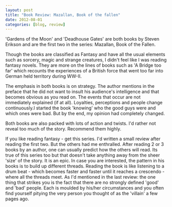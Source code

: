 ```yaml
---
layout: post
title: "Book Review: Mazallan, Book of the fallen"
date: 2012-08-01
categories: [blog, review]
---
```

'Gardens of the Moon' and 'Deadhouse Gates' are both books by Steven Erikson and are the first two in the series: Mazallan, Book of the Fallen. 

Though the books are classified as Fantasy and have all the usual elements such as sorcery, magic and strange creatures, I didn't feel like I was reading fantasy novels. They are more on the lines of books such as 'A Bridge too far' which recounts the experiences of a British force that went too far into German held territory during WW-II. 

The emphasis in both books is on strategy. The author mentions in the preface that he did not want to insult his audience's intelligence and that becomes obvious as you read on. The events that occur are not immediately explained (if at all). Loyalties, perceptions and people change continuously.I started the book 'knowing' who the good guys were and which ones were bad. But by the end, my opinion had completely changed. 

Both books are also packed with lots of action and twists. I'd rather not reveal too much of the story. Recommend them highly.

If you like reading fantasy - get this series. I'd written a small review after reading the first two. But the others had me enthralled. After reading 2 or 3 books by an author, one can usually predict how the others will read. Its true of this series too but that doesn't take anything away from the sheer 'size' of the story. It is an epic. In case you are interested, the pattern in his books is to build up different threads. Reading the book is like listening to a drum beat - which becomes faster and faster until it reaches a crescendo - where all the threads meet. As I'd mentioned in the last review: the one thing that strikes you is the fact that there are no strongly defined 'good' and 'bad' people. Each is moulded by his/her circumstances and you often find yourself pitying the very person you thought of as the 'villain' a few pages ago.
